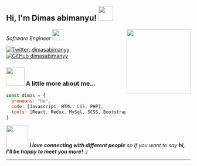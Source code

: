 <h2> Hi, I'm Dimas abimanyu! <img src="https://media.giphy.com/media/42tS2cfBtj8Y/giphy.gif" width="40"></h2>
<img align='right' src="https://media.giphy.com/media/fAcQ7d1Hnx2XlY6SMe/giphy.gif" width="175">
<p><em>Software Engineer <img src="https://media.giphy.com/media/RN8FdaB6T1bkkI5n4I/giphy.gif" width="30">
</em></p>

[![Twitter: dimasabimanyy](https://img.shields.io/twitter/follow/dimasabimanyy?style=social)](https://twitter.com/dimasabimanyy)
[![GitHub dimasabimanyy](https://img.shields.io/github/followers/dimasabimanyy?label=follow&style=social)](https://github.com/dimasabimanyy)


### <img src="https://media.giphy.com/media/VgCDAzcKvsR6OM0uWg/giphy.gif" width="50"> A little more about me...  

```javascript
const dimas = {
  pronouns: "he",
  code: [Javascript, HTML, CSS, PHP],
  tools: [React, Redux, MySql, SCSS, Bootstrap, Laravel, Styled-Components]
}
```

<img src="https://media.giphy.com/media/LnQjpWaON8nhr21vNW/giphy.gif" width="60"> <em><b>I love connecting with different people</b> so if you want to say <b>hi, I'll be happy to meet you more!</b> :)</em>

---
